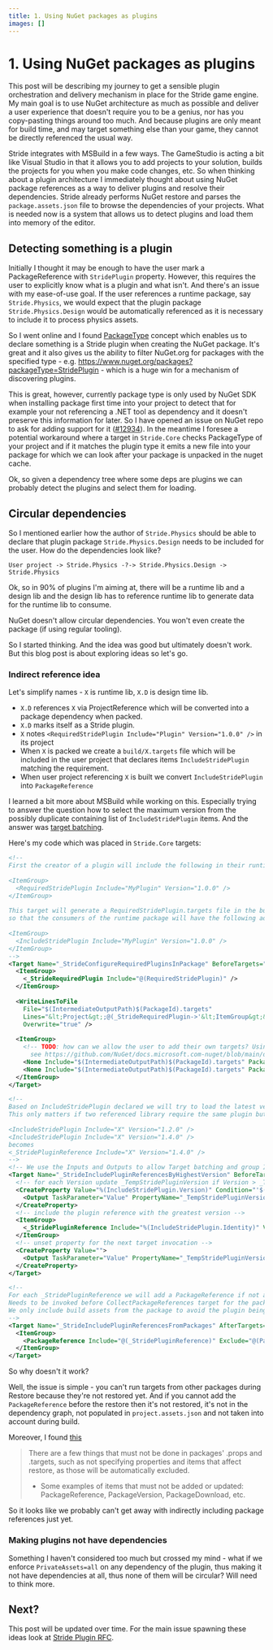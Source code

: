 ```yaml
---
title: 1. Using NuGet packages as plugins
images: []
---
```


# 1. Using NuGet packages as plugins

This post will be describing my journey to get a sensible plugin orchestration and delivery mechanism in place for the Stride game engine.
My main goal is to use NuGet architecture as much as possible and deliver a user experience that doesn't require you to be a genius, nor has you copy-pasting things around too much. And because plugins are only meant for build time, and may target something else than your game, they cannot be directly referenced the usual way.

Stride integrates with MSBuild in a few ways. The GameStudio is acting a bit like Visual Studio in that it allows you to add projects to your solution,
builds the projects for you when you make code changes, etc.
So when thinking about a plugin architecture I immediately thought about using NuGet package references as a way to deliver plugins and resolve their dependencies.
Stride already performs NuGet restore and parses the `package.assets.json` file to browse the dependencies of your projects.
What is needed now is a system that allows us to detect plugins and load them into memory of the editor.

## Detecting something is a plugin

Initially I thought it may be enough to have the user mark a PackageReference with `StridePlugin` property.
However, this requires the user to explicitly know what is a plugin and what isn't.
And there's an issue with my ease-of-use goal. If the user references a runtime package, say `Stride.Physics`, we would expect that
the plugin package `Stride.Physics.Design` would be automatically referenced as it is necessary to include it to process physics assets.

So I went online and I found [PackageType](https://learn.microsoft.com/en-us/nuget/create-packages/set-package-type?tabs=dotnet#custom-package-types)
concept which enables us to declare something is a Stride plugin when creating the NuGet package.
It's great and it also gives us the ability to filter NuGet.org for packages with the specified type - e.g. <https://www.nuget.org/packages?packageType=StridePlugin> - which is a huge win for a mechanism of discovering plugins.

This is great, however, currently package type is only used by NuGet SDK when installing package first time into your project to detect that for example your not referencing a .NET tool as dependency and it doesn't preserve this information for later.
So I have opened an issue on NuGet repo to ask for adding support for it ([#12934](https://github.com/NuGet/Home/issues/12934)).
In the meantime I foresee a potential workaround where a target in `Stride.Core` checks PackageType of your project and if it matches the plugin type
it emits a new file into your package for which we can look after your package is unpacked in the nuget cache.

Ok, so given a dependency tree where some deps are plugins we can probably detect the plugins and select them for loading.

## Circular dependencies

So I mentioned earlier how the author of `Stride.Physics` should be able to declare that plugin package `Stride.Physics.Design` needs to be included for the user.
How do the dependencies look like?

```
User project -> Stride.Physics -?-> Stride.Physics.Design -> Stride.Physics
```

Ok, so in 90% of plugins I'm aiming at, there will be a runtime lib and a design lib and the design lib has to reference runtime lib to generate data for the runtime lib to consume.

NuGet doesn't allow circular dependencies. You won't even create the package (if using regular tooling).

So I started thinking. And the idea was good but ultimately doesn't work. But this blog post is about exploring ideas so let's go.

### Indirect reference idea

Let's simplify names - `X` is runtime lib, `X.D` is design time lib.

* `X.D` references `X` via ProjectReference which will be converted into a package dependency when packed.
* `X.D` marks itself as a Stride plugin.
* `X` notes `<RequiredStridePlugin Include="Plugin" Version="1.0.0" />` in its project
* When `X` is packed we create a `build/X.targets` file which will be included in the user project that declares items `IncludeStridePlugin` matching the requirement.
* When user project referencing `X` is built we convert `IncludeStridePlugin` into `PackageReference`

I learned a bit more about MSBuild while working on this. Especially trying to answer the question how to select the maximum version from the possibly duplicate containing list of `IncludeStridePlugin` items. And the answer was [target batching](https://learn.microsoft.com/en-us/visualstudio/msbuild/item-metadata-in-target-batching?view=vs-2022).

Here's my code which was placed in `Stride.Core` targets:

```xml
<!--
First the creator of a plugin will include the following in their runtime project:
  
<ItemGroup>
  <RequiredStridePlugin Include="MyPlugin" Version="1.0.0" />
</ItemGroup>
  
This target will generate a RequiredStridePlugin.targets file in the buildTransitive folder of the package,
so that the consumers of the runtime package will have the following added to their project:
  
<ItemGroup>
  <IncludeStridePlugin Include="MyPlugin" Version="1.0.0" />
</ItemGroup>
-->
<Target Name="_StrideConfigureRequiredPluginsInPackage" BeforeTargets="Build" Condition="@(RequiredStridePlugin->Count()) &gt; 0">
  <ItemGroup>
    <_StrideRequiredPlugin Include="@(RequiredStridePlugin)" />
  </ItemGroup>
    
  <WriteLinesToFile
    File="$(IntermediateOutputPath)$(PackageId).targets"
    Lines="&lt;Project&gt;;@(_StrideRequiredPlugin->'&lt;ItemGroup&gt;&lt;IncludeStridePlugin Include=&quot;%(Identity)&quot; Version=&quot;%(Version)&quot; /&gt;&lt;/ItemGroup&gt;');&lt;/Project&gt;"
    Overwrite="true" />
    
  <ItemGroup>
    <!-- TODO: how can we allow the user to add their own targets? Using PackageId as name of the file is required for it to be loaded.
      see https://github.com/NuGet/docs.microsoft.com-nuget/blob/main/docs/reference/errors-and-warnings/NU5129.md -->
    <None Include="$(IntermediateOutputPath)$(PackageId).targets" PackagePath="build\" Pack="true" />
    <None Include="$(IntermediateOutputPath)$(PackageId).targets" PackagePath="buildTransitive\" Pack="true" />
  </ItemGroup>
</Target>

<!--
Based on IncludeStridePlugin declared we will try to load the latest version of the plugin.
This only matters if two referenced library require the same plugin but with different versions.
  
<IncludeStridePlugin Include="X" Version="1.2.0" />
<IncludeStridePlugin Include="X" Version="1.4.0" />
becomes
<_StridePluginReference Include="X" Version="1.4.0" />
-->
<!-- We use the Inputs and Outputs to allow Target batching and group IncludeStridePlugin by package name -->
<Target Name="_StrideIncludePluginReferencesByHighestVersion" BeforeTargets="CollectPackageReferences" Inputs="@(IncludeStridePlugin)" Outputs="__%(Identity)">
  <!-- for each Version update _TempStridePluginVersion if Version > _TempStridePluginVersion -->
  <CreateProperty Value="%(IncludeStridePlugin.Version)" Condition="'$(_TempStridePluginVersion)' == '' OR $([System.Version]::Parse(%(IncludeStridePlugin.Version))) &gt; $([System.Version]::Parse($(_TempStridePluginVersion)))">
    <Output TaskParameter="Value" PropertyName="_TempStridePluginVersion" />
  </CreateProperty>
  <!-- include the plugin reference with the greatest version -->
  <ItemGroup>
    <_StridePluginReference Include="%(IncludeStridePlugin.Identity)" Version="$(_TempStridePluginVersion)" />
  </ItemGroup>
  <!-- unset property for the next target invocation -->
  <CreateProperty Value="">
    <Output TaskParameter="Value" PropertyName="_TempStridePluginVersion" />
  </CreateProperty>
</Target>

<!--
For each _StridePluginReference we will add a PackageReference if not already set by the user (allows user to override the version).
Needs to be invoked before CollectPackageReferences target for the packages to be picked up for build correctly.
We only include build assets from the package to avoid the plugin being used for compilation.
-->
<Target Name="_StrideIncludePluginReferencesFromPackages" AfterTargets="_StrideIncludePluginReferencesByHighestVersion" BeforeTargets="CollectPackageReferences" Condition="@(_StridePluginReference->Count()) &gt; 0">
  <ItemGroup>
    <PackageReference Include="@(_StridePluginReference)" Exclude="@(PackageReference)" IncludeAssets="build;buildTransitive" />
  </ItemGroup>
</Target>
```

So why doesn't it work?

Well, the issue is simple - you can't run targets from other packages during Restore because they're not restored yet.
And if you cannot add the `PackageReference` before the restore then it's not restored, it's not in the dependency graph, not populated in `project.assets.json` and not taken into account during build.

Moreover, I found [this](https://github.com/NuGet/docs.microsoft.com-nuget/blob/main/docs/concepts/MSBuild-props-and-targets.md#guidance-for-the-content-of-msbuild-props-and-targets)

> There are a few things that must not be done in packages' .props and .targets, such as not specifying properties and items that affect restore, as those will be automatically excluded.
> - Some examples of items that must not be added or updated: PackageReference, PackageVersion, PackageDownload, etc.

So it looks like we probably can't get away with indirectly including package references just yet.

### Making plugins not have dependencies

Something I haven't considered too much but crossed my mind - what if we enforce `PrivateAssets=all` on any dependency of the plugin, thus making it not have dependencies at all, thus none of them will be circular? Will need to think more.

## Next?
This post will be updated over time. For the main issue spawning these ideas look at [Stride Plugin RFC](https://github.com/stride3d/stride/issues/1120).
